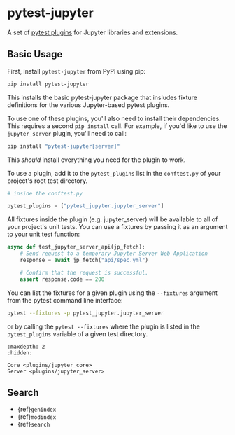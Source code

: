 # pytest-jupyter

A set of [pytest plugins](https://docs.pytest.org/en/stable/plugins.html) for Jupyter libraries and extensions.

## Basic Usage

First, install `pytest-jupyter` from PyPI using pip:
```bash
pip install pytest-jupyter
```
This installs the basic pytest-jupyter package that insludes fixture definitions for the various Jupyter-based pytest plugins.

To use one of these plugins, you'll also need to install their dependencies. This requires a second `pip install` call. For example, if you'd like to use the `jupyter_server` plugin, you'll need to call:
```bash
pip install "pytest-jupyter[server]"
```
This *should* install everything you need for the plugin to work.

To use a plugin, add it to the `pytest_plugins` list in the `conftest.py` of your project's root test directory.
```python
# inside the conftest.py

pytest_plugins = ["pytest_jupyter.jupyter_server"]
```
All fixtures inside the plugin (e.g. jupyter_server) will be available to all of your project's unit tests. You can use a fixtures by passing it as an argument to your unit test function:
```python
async def test_jupyter_server_api(jp_fetch):
    # Send request to a temporary Jupyter Server Web Application
    response = await jp_fetch("api/spec.yml")

    # Confirm that the request is successful.
    assert response.code == 200
```

You can list the fixtures for a given plugin using the `--fixtures` argument from the pytest command line interface:
```bash
pytest --fixtures -p pytest_jupyter.jupyter_server
```
or by calling the `pytest --fixtures` where the plugin is listed in the `pytest_plugins` variable of a given test directory.


```{toctree}
:maxdepth: 2
:hidden:

Core <plugins/jupyter_core>
Server <plugins/jupyter_server>

```

## Search

* {ref}`genindex`
* {ref}`modindex`
* {ref}`search`
